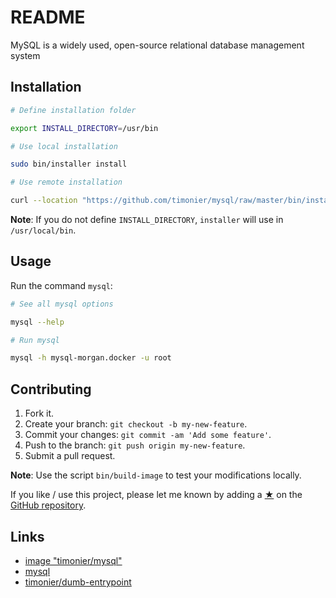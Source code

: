 # README

MySQL is a widely used, open-source relational database management system

## Installation

```sh
# Define installation folder

export INSTALL_DIRECTORY=/usr/bin

# Use local installation

sudo bin/installer install

# Use remote installation

curl --location "https://github.com/timonier/mysql/raw/master/bin/installer" | sudo sh -s -- install
```

__Note__: If you do not define `INSTALL_DIRECTORY`, `installer` will use in `/usr/local/bin`.

## Usage

Run the command `mysql`:

```sh
# See all mysql options

mysql --help

# Run mysql

mysql -h mysql-morgan.docker -u root
```

## Contributing

1. Fork it.
2. Create your branch: `git checkout -b my-new-feature`.
3. Commit your changes: `git commit -am 'Add some feature'`.
4. Push to the branch: `git push origin my-new-feature`.
5. Submit a pull request.

__Note__: Use the script `bin/build-image` to test your modifications locally.

If you like / use this project, please let me known by adding a [★](https://help.github.com/articles/about-stars/) on the [GitHub repository](https://github.com/timonier/mysql).

## Links

* [image "timonier/mysql"](https://hub.docker.com/r/timonier/mysql/)
* [mysql](https://www.mysql.com/)
* [timonier/dumb-entrypoint](https://github.com/timonier/dumb-entrypoint)
